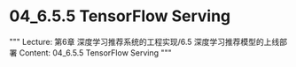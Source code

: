 # 04_6.5.5 TensorFlow Serving

"""
Lecture: 第6章 深度学习推荐系统的工程实现/6.5 深度学习推荐模型的上线部署
Content: 04_6.5.5 TensorFlow Serving
"""


